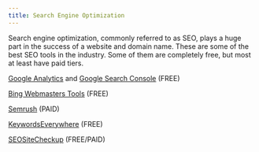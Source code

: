 ```yaml
---
title: Search Engine Optimization
---
```

Search engine optimization, commonly referred to as SEO, plays a huge part in the success of a website and domain name. These are some of the best SEO tools in the industry. Some of them are completely free, but most at least have paid tiers.
<!-- end -->
[Google Analytics](https://www.google.com/analytics/) and [Google Search Console](https://www.google.com/webmasters/tools/home?hl=en) (FREE) 

[Bing Webmasters Tools](https://www.bing.com/toolbox/webmaster) (FREE) 

[Semrush](https://www.semrush.com/?ref=domaincord.com) (PAID)

[KeywordsEverywhere](https://keywordseverywhere.com/?ref=domaincord.com) (FREE)

[SEOSiteCheckup](https://seositecheckup.com/?ref=domaincord.com) (FREE/PAID)